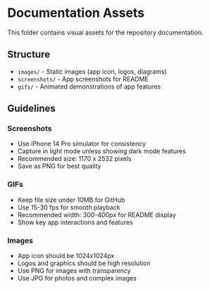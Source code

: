 # Documentation Assets

This folder contains visual assets for the repository documentation.

## Structure

- `images/` - Static images (app icon, logos, diagrams)
- `screenshots/` - App screenshots for README
- `gifs/` - Animated demonstrations of app features

## Guidelines

### Screenshots
- Use iPhone 14 Pro simulator for consistency
- Capture in light mode unless showing dark mode features
- Recommended size: 1170 x 2532 pixels
- Save as PNG for best quality

### GIFs
- Keep file size under 10MB for GitHub
- Use 15-30 fps for smooth playback
- Recommended width: 300-400px for README display
- Show key app interactions and features

### Images
- App icon should be 1024x1024px
- Logos and graphics should be high resolution
- Use PNG for images with transparency
- Use JPG for photos and complex images